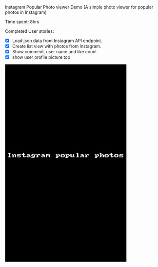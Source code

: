Instagram Popular Photo viewer Demo
(A simple photo viewer for popular photos in Instagram)

Time spent: 8hrs

Completed User stories:

  * [x] Load json data from Instagram API endpoint.
  * [x] Create list view with photos from Instagram.
  * [x] Show comment, user name and like count
  * [x] show user profile picture too

![Demo](basic_demo1.gif)
